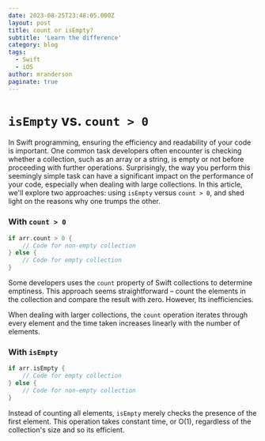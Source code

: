 ```yaml
---
date: 2023-08-25T23:48:05.000Z
layout: post
title: count or isEmpty?
subtitle: 'Learn the difference'
category: blog
tags:
  - Swift
  - iOS
author: mranderson
paginate: true
---
```


# `isEmpty` vs. `count > 0`

In Swift programming, ensuring the efficiency and readability of your code is important. One common task developers often encounter is checking whether a collection, such as an array or a string, is empty or not before proceeding with further operations. Surprisingly, the way you perform this seemingly simple task can have a significant impact on the performance of your code, especially when dealing with large collections. In this article, we'll explore two approaches: using `isEmpty` versus `count > 0`, and shed light on the reasons why one trumps the other.

### With `count > 0`

```swift
if arr.count > 0 {
    // Code for non-empty collection
} else {
    // Code for empty collection
}
```

Some developers uses the `count` property of Swift collections to determine emptiness. This approach seems straightforward – count the elements in the collection and compare the result with zero. However, Its inefficiencies.

When dealing with larger collections, the `count` operation iterates through every element and the time taken increases linearly with the number of elements.



### With `isEmpty`

```swift
if arr.isEmpty {
    // Code for empty collection
} else {
    // Code for non-empty collection
}
```

Instead of counting all elements, `isEmpty` merely checks the presence of the first element. This operation takes constant time, or O(1), regardless of the collection's size and so its efficient.

